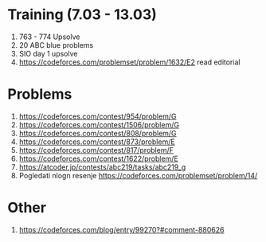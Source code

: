 # Training (7.03 - 13.03)
  1. 763 - 774 Upsolve
  2. 20 ABC blue problems
  3. SIO day 1 upsolve
  4. https://codeforces.com/problemset/problem/1632/E2 read editorial

# Problems
  1. https://codeforces.com/contest/954/problem/G
  2. https://codeforces.com/contest/1506/problem/G
  3. https://codeforces.com/contest/808/problem/G
  4. https://codeforces.com/contest/873/problem/E
  5. https://codeforces.com/contest/817/problem/F
  6. https://codeforces.com/contest/1622/problem/E
  7. https://atcoder.jp/contests/abc219/tasks/abc219_g
  8. Pogledati nlogn resenje https://codeforces.com/problemset/problem/14/
# Other
  1. https://codeforces.com/blog/entry/99270?#comment-880626
